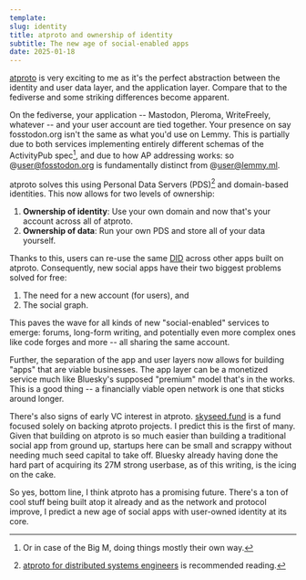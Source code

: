 ```yaml
---
template:
slug: identity
title: atproto and ownership of identity
subtitle: The new age of social-enabled apps
date: 2025-01-18
---
```


[atproto](https://atproto.com) is very exciting to me as it's the
perfect abstraction between the identity and user data layer, and the
application layer. Compare that to the fediverse and some striking
differences become apparent.

On the fediverse, your application -- Mastodon, Pleroma, WriteFreely,
whatever -- and your user account are tied together. Your presence on say
fosstodon.org isn't the same as what you'd use on Lemmy. This is
partially due to both services implementing entirely different schemas
of the ActivityPub spec[^1], and due to how AP addressing works: so
@user@fosstodon.org is fundamentally distinct from @user@lemmy.ml.

[^1]: Or in case of the Big M, doing things mostly their own way.

atproto solves this using Personal Data Servers (PDS)[^2] and
domain-based identities. This now allows for two levels of ownership:
1. **Ownership of identity**: Use your own domain and now that's your
   account across all of atproto.
2. **Ownership of data**: Run your own PDS and store all of your data
   yourself.

[^2]: [atproto for distributed systems
    engineers](https://atproto.com/articles/atproto-for-distsys-engineers) is recommended reading.

Thanks to this, users can re-use the same [DID](https://atproto.com/guides/identity)
across other apps built on atproto. Consequently, new social apps have
their two biggest problems solved for free:

1. The need for a new account (for users), and
2. The social graph.

This paves the wave for all kinds of new "social-enabled" services to
emerge: forums, long-form writing, and potentially even more complex
ones like code forges and more -- all sharing the same account.

Further, the separation of the app and user layers now allows for
building "apps" that are viable businesses. The app layer can be a
monetized service much like Bluesky's supposed "premium" model that's in
the works. This is a good thing -- a financially viable open network is
one that sticks around longer.

There's also signs of early VC interest in atproto.
[skyseed.fund](https://skyseed.fund/) is a fund focused solely on
backing atproto projects. I predict this is the first of many. Given
that building on atproto is so much easier than building a traditional
social app from ground up, startups here can be small and scrappy
without needing much seed capital to take off. Bluesky already having
done the hard part of acquiring its 27M strong userbase, as of this
writing, is the icing on the cake.

So yes, bottom line, I think atproto has a promising future. There's a
ton of cool stuff being built atop it already and as the network and
protocol improve, I predict a new age of social apps with user-owned
identity at its core.
